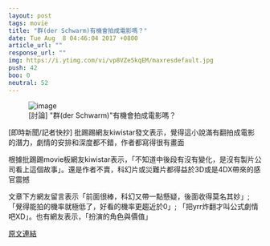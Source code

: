 ```yaml
---
layout: post
tags: movie
title: "群(der Schwarm)有機會拍成電影嗎？"
date: Tue Aug  8 04:46:04 2017 +0800
article_url: ""
response_url: ""
img: https://i.ytimg.com/vi/vp8VZe5kqEM/maxresdefault.jpg
push: 42
boo: 0
neutral: 52
---
```


<figure>
<img src="https://i.ytimg.com/vi/vp8VZe5kqEM/maxresdefault.jpg" alt="image">
<figcaption>
[討論] "群(der Schwarm)"有機會拍成電影嗎？
</figcaption>
</figure>



[即時新聞/記者快抄] 批踢踢網友kiwistar發文表示，覺得這小說滿有翻拍成電影的潛力，劇情的安排和深度都不錯，作者都寫得很有畫面

根據批踢踢movie板網友kiwistar表示，「不知道中後段有沒有變化，是沒有製片公司看上這個故事」。還是作者不賣，科幻片或災難片都得益於3D或是4DX帶來的感官震撼

文章下方網友留言表示「前面很棒，科幻又帶一點懸疑，後面收得莫名其妙」;「覺得能拍的機率就極低了，好看的機率更趨近於0」; 「把yrr炸翻才叫公式劇情吧XD」。也有網友表示，「扮演的角色與價值」

<a href = "https://www.ptt.cc/bbs/movie/M.1502138768.A.257.html">原文連結</a>

